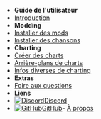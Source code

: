 - **Guide de l'utilisateur**
- [Introduction](./)
- **Modding**
- [Installer des mods](installing-mods)
- [Installer des chansons](installing-songs)
- **Charting**
- [Créer des charts](creating-charts)
- [Arrière-plans de charts](chart-backgrounds)
- [Infos diverses de charting](misc-charting-info)
- **Extras**
- [Foire aux questions](../faq)
- **Liens**
- [![Discord](https://icongr.am/simple/discord.svg?colored&size=16)Discord](https://discord.gg/KVzKRsbetJ)
- [![GitHub](https://icongr.am/simple/github.svg?color=808080&size=16)GitHub](https://github.com/tc-mods/TromboneChampModdingWiki)<!-- - \[![Translate\](https://icongr.am/material/translate.svg?color=808080&size=16)Translate](https://crowdin.com/project/gorilla-tag-modding-guide) -->- [À propos](../about)